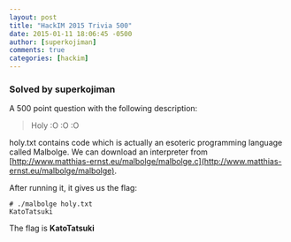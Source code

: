 ```yaml
---
layout: post
title: "HackIM 2015 Trivia 500"
date: 2015-01-11 18:06:45 -0500
author: [superkojiman]
comments: true
categories: [hackim]
---
```


### Solved by superkojiman

A 500 point question with the following description:

> Holy :O :O :O

holy.txt contains code which is actually an esoteric programming language called Malbolge. We can download an interpreter from  [http://www.matthias-ernst.eu/malbolge/malbolge.c](http://www.matthias-ernst.eu/malbolge/malbolge). 

After running it, it gives us the flag: 

```
# ./malbolge holy.txt 
KatoTatsuki
```

The flag is **KatoTatsuki**

